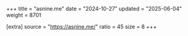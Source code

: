 +++
title = "asnine.me"
date = "2024-10-27"
updated = "2025-06-04"
weight = 8701

[extra]
source = "https://asnine.me/"
ratio = 45
size = 8
+++
